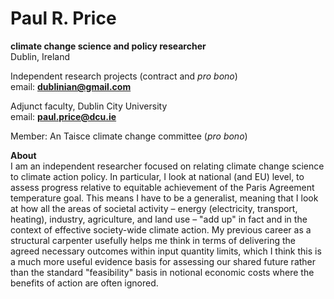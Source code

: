 # Paul R. Price
**climate change science and policy researcher**  
Dublin, Ireland

Independent research projects (contract and *pro bono*)  
email: **dublinian@gmail.com**

Adjunct faculty, Dublin City University  
email: **paul.price@dcu.ie**

Member: An Taisce climate change committee (*pro bono*)

**About**  
I am an independent researcher focused on relating climate change science to climate action policy. In  particular, I look at national (and EU) level, to assess progress relative to equitable achievement of the Paris Agreement temperature goal. This means I have to be a generalist, meaning that I look at how all the areas of societal activity – energy (electricity, transport, heating), industry, agriculture, and land use – "add up" in fact and in the context of effective society-wide climate action. My previous career as a structural carpenter usefully helps me think in terms of delivering the agreed necessary outcomes within input quantity limits, which I think this is a much more useful evidence basis for assessing our shared future rather than the standard "feasibility" basis in notional economic costs where the benefits of action are often ignored.
